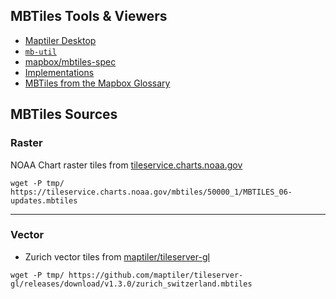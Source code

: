 ## MBTiles Tools & Viewers

* [Maptiler Desktop](https://www.maptiler.com/desktop/)
* [`mb-util`](https://github.com/mapbox/mbutil)
* [mapbox/mbtiles-spec](https://github.com/mapbox/mbtiles-spec)
* [Implementations](https://github.com/mapbox/mbtiles-spec/wiki/Implementations)
* [MBTiles from the Mapbox Glossary](https://docs.mapbox.com/help/glossary/mbtiles)

## MBTiles Sources

### Raster

NOAA Chart raster tiles from [tileservice.charts.noaa.gov](https://tileservice.charts.noaa.gov/tileset.html)

```
wget -P tmp/ https://tileservice.charts.noaa.gov/mbtiles/50000_1/MBTILES_06-updates.mbtiles
```

---

### Vector

* Zurich vector tiles from [maptiler/tileserver-gl](https://github.com/maptiler/tileserver-gl)

```
wget -P tmp/ https://github.com/maptiler/tileserver-gl/releases/download/v1.3.0/zurich_switzerland.mbtiles
```
